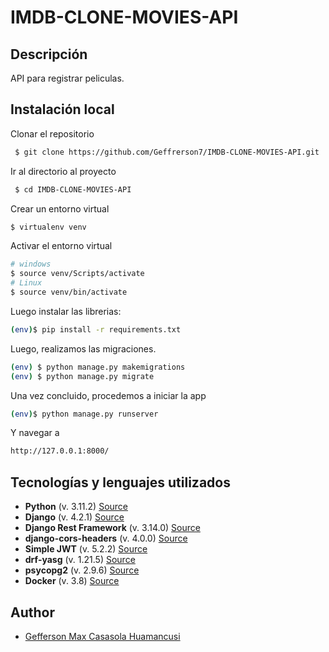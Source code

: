 # IMDB-CLONE-MOVIES-API

## Descripción
API para registrar peliculas.

## Instalación local

Clonar el repositorio

```bash
 $ git clone https://github.com/Geffrerson7/IMDB-CLONE-MOVIES-API.git
```

Ir al directorio al proyecto

```bash
 $ cd IMDB-CLONE-MOVIES-API
```

Crear un entorno virtual

```sh
$ virtualenv venv
```

Activar el entorno virtual
```sh
# windows
$ source venv/Scripts/activate
# Linux
$ source venv/bin/activate
```

Luego instalar las librerias:

```sh
(env)$ pip install -r requirements.txt
```

Luego, realizamos las migraciones.
```sh
(env) $ python manage.py makemigrations
(env) $ python manage.py migrate
```

Una vez concluido, procedemos a iniciar la app
```sh
(env)$ python manage.py runserver
```
Y navegar a
```sh
http://127.0.0.1:8000/
```

## Tecnologías y lenguajes utilizados

* **Python** (v. 3.11.2) [Source](https://www.python.org/)
* **Django** (v. 4.2.1)  [Source](https://www.djangoproject.com/)
* **Django Rest Framework** (v. 3.14.0) [Source](https://www.django-rest-framework.org/)
* **django-cors-headers** (v. 4.0.0) [Source](https://pypi.org/project/django-cors-headers/)
* **Simple JWT** (v. 5.2.2) [Source](https://django-rest-framework-simplejwt.readthedocs.io/en/latest/)
* **drf-yasg** (v. 1.21.5) [Source](https://drf-yasg.readthedocs.io/en/stable/)
* **psycopg2** (v. 2.9.6) [Source](https://pypi.org/project/psycopg2/)
* **Docker** (v. 3.8) [Source](https://docs.docker.com/)


## Author
- [Gefferson Max Casasola Huamancusi](https://www.github.com/Geffrerson7)